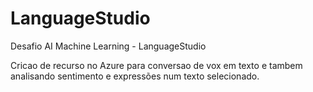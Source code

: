 # LanguageStudio
Desafio AI Machine Learning -  LanguageStudio

Cricao de recurso no Azure para conversao de vox em texto e tambem analisando 
sentimento e expressões num texto selecionado.

